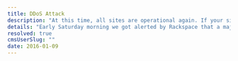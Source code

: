 ```yaml
---
title: DDoS Attack
description: "At this time, all sites are operational again. If your site is using an A record on an apex domain rather than the recommended CNAME setup, you may find it useful to refer to our post [This Weekend's DDoS attack and What's in a (C)Name?](https://www.netlify.com/blog/2016/01/12/ddos-attacks-and-dns-records).\n\n "
details: "Early Saturday morning we got alerted by Rackspace that a major DDoS attack was hitting our main load balancer in their Chicago data center.\n\nThe DDoS attack was a large, mostly UDP based, volumetric attack sending more than 40GB/s of sustained traffic and overwhelming the network switch in front of the balancer.\n\nFortunately, the large majority of netlify sites kept working without any interruption of service as our system automatically detected the attack and started routing traffic away from Rackspace’s Chicago data center.\n\nHowever, a small number of sites were affected and down from this. They differed from the rest by how their DNS was setup and they were primarily sites that were using the root domain as their canonical domain, rather than prefixing their site with www.\n\nAs soon as we detected the problem, we tried to identify all sites affected by the DDoS attack and sent out instructions on how to mitigate this by changing a DNS record and directed them to the netlify docs that recommends a C-name setup as this prevents downtime from exactly this type of attack.\n\n"
resolved: true
cmsUserSlug: ""
date: 2016-01-09 
---
```



